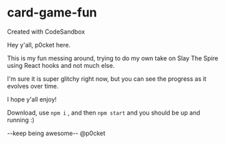 # card-game-fun
Created with CodeSandbox

Hey y'all, p0cket here.

This is my fun messing around, trying to do my own take on Slay The Spire using React hooks and not much else.

I'm sure it is super glitchy right now, but you can see the progress as it evolves over time.

I hope y'all enjoy!


Download, use `npm i` , and then `npm start` and you should be up and running :)

--keep being awesome--
@p0cket